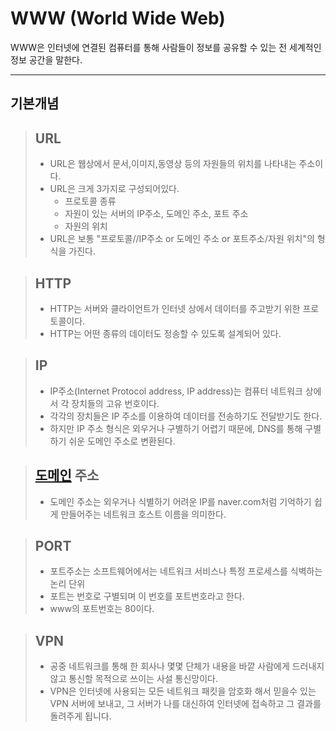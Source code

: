 # WWW (World Wide Web)
WWW은 인터넷에 연결된 컴퓨터를 통해 사람들이 정보를 공유할 수 있는 전 세계적인 정보 공간을 말한다.

---
## 기본개념
> ## URL
>- URL은 웹상에서 문서,이미지,동영상 등의 자원들의 위치를 나타내는 주소이다.
>- URL은 크게 3가지로 구성되어있다.
>   - 프로토콜 종류
>   - 자원이 있는 서버의 IP주소, 도메인 주소, 포트 주소
>   - 자원의 위치  
>- URL은 보통 "프로토콜//IP주소 or 도메인 주소 or 포트주소/자원 위치"의 형식을 가진다.

> ## HTTP
>- HTTP는 서버와 클라이언트가 인터넷 상에서 데이터를 주고받기 위한 프로토콜이다.
>- HTTP는 어떤 종류의 데이터도 정송할 수 있도록 설계되어 있다.

> ## IP
>- IP주소(Internet Protocol address, IP address)는 컴퓨터 네트워크 상에서 각 장치들의 고유 번호이다.
>- 각각의 장치들은 IP 주소를 이용하여 데이터를 전송하기도 전달받기도 한다.
>- 하지만 IP 주소 형식은 외우거나 구별하기 어렵기 때문에, DNS를 통해 구별하기 쉬운 도메인 주소로 변환된다.

> ## [도메인](Domain.md) 주소
>- 도메인 주소는 외우거나 식별하기 어려운 IP를 naver.com처럼 기억하기 쉽게 만들어주는 네트워크 호스트 이름을 의미한다.

> ## PORT
>- 포트주소는 소프트웨어에서는 네트워크 서비스나 특정 프로세스를 식벽하는 논리 단위
>- 포트는 번호로 구별되며 이 번호를 포트번호라고 한다.
>- www의 포트번호는 80이다.

> ## VPN
>- 공중 네트워크를 통해 한 회사나 몇몇 단체가 내용을 바깥 사람에게 드러내지 않고 통신할 목적으로 쓰이는 사설 통신망이다.
>- VPN은 인터넷에 사용되는 모든 네트워크 패킷을 암호화 해서 믿을수 있는 VPN 서버에 보내고, 그 서버가 나를 대신하여 인터넷에 접속하고 그 결과를 돌려주게 됩니다.
